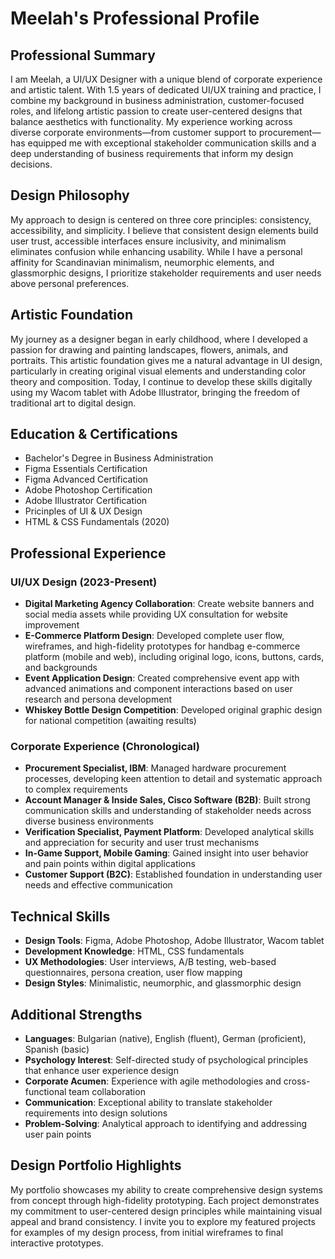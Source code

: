 # Meelah's Professional Profile

## Professional Summary
I am Meelah, a UI/UX Designer with a unique blend of corporate experience and artistic talent. With 1.5 years of dedicated UI/UX training and practice, I combine my background in business administration, customer-focused roles, and lifelong artistic passion to create user-centered designs that balance aesthetics with functionality. My experience working across diverse corporate environments—from customer support to procurement—has equipped me with exceptional stakeholder communication skills and a deep understanding of business requirements that inform my design decisions.

## Design Philosophy
My approach to design is centered on three core principles: consistency, accessibility, and simplicity. I believe that consistent design elements build user trust, accessible interfaces ensure inclusivity, and minimalism eliminates confusion while enhancing usability. While I have a personal affinity for Scandinavian minimalism, neumorphic elements, and glassmorphic designs, I prioritize stakeholder requirements and user needs above personal preferences.

## Artistic Foundation
My journey as a designer began in early childhood, where I developed a passion for drawing and painting landscapes, flowers, animals, and portraits. This artistic foundation gives me a natural advantage in UI design, particularly in creating original visual elements and understanding color theory and composition. Today, I continue to develop these skills digitally using my Wacom tablet with Adobe Illustrator, bringing the freedom of traditional art to digital design.

## Education & Certifications
- Bachelor's Degree in Business Administration
- Figma Essentials Certification
- Figma Advanced Certification
- Adobe Photoshop Certification
- Adobe Illustrator Certification
- Pricinples of UI & UX Design
- HTML & CSS Fundamentals (2020)

## Professional Experience

### UI/UX Design (2023-Present)
- **Digital Marketing Agency Collaboration**: Create website banners and social media assets while providing UX consultation for website improvement
- **E-Commerce Platform Design**: Developed complete user flow, wireframes, and high-fidelity prototypes for handbag e-commerce platform (mobile and web), including original logo, icons, buttons, cards, and backgrounds
- **Event Application Design**: Created comprehensive event app with advanced animations and component interactions based on user research and persona development
- **Whiskey Bottle Design Competition**: Developed original graphic design for national competition (awaiting results)

### Corporate Experience (Chronological)
- **Procurement Specialist, IBM**: Managed hardware procurement processes, developing keen attention to detail and systematic approach to complex requirements
- **Account Manager & Inside Sales, Cisco Software (B2B)**: Built strong communication skills and understanding of stakeholder needs across diverse business environments
- **Verification Specialist, Payment Platform**: Developed analytical skills and appreciation for security and user trust mechanisms
- **In-Game Support, Mobile Gaming**: Gained insight into user behavior and pain points within digital applications
- **Customer Support (B2C)**: Established foundation in understanding user needs and effective communication

## Technical Skills
- **Design Tools**: Figma, Adobe Photoshop, Adobe Illustrator, Wacom tablet
- **Development Knowledge**: HTML, CSS fundamentals
- **UX Methodologies**: User interviews, A/B testing, web-based questionnaires, persona creation, user flow mapping
- **Design Styles**: Minimalistic, neumorphic, and glassmorphic design

## Additional Strengths
- **Languages**: Bulgarian (native), English (fluent), German (proficient), Spanish (basic)
- **Psychology Interest**: Self-directed study of psychological principles that enhance user experience design
- **Corporate Acumen**: Experience with agile methodologies and cross-functional team collaboration
- **Communication**: Exceptional ability to translate stakeholder requirements into design solutions
- **Problem-Solving**: Analytical approach to identifying and addressing user pain points

## Design Portfolio Highlights
My portfolio showcases my ability to create comprehensive design systems from concept through high-fidelity prototyping. Each project demonstrates my commitment to user-centered design principles while maintaining visual appeal and brand consistency. I invite you to explore my featured projects for examples of my design process, from initial wireframes to final interactive prototypes.